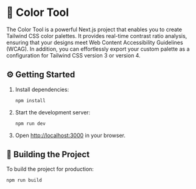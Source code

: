 # 🎨 Color Tool

The Color Tool is a powerful Next.js project that enables you to create Tailwind CSS color palettes. It provides real-time contrast ratio analysis, ensuring that your designs meet Web Content Accessibility Guidelines (WCAG). In addition, you can effortlessly export your custom palette as a configuration for Tailwind CSS version 3 or version 4.

## ⚙️ Getting Started

1. Install dependencies:

    ```sh
    npm install
    ```

2. Start the development server:

    ```sh
    npm run dev
    ```

3. Open [http://localhost:3000](http://localhost:3000) in your browser.

## 🚀 Building the Project

To build the project for production:

```sh
npm run build
```
